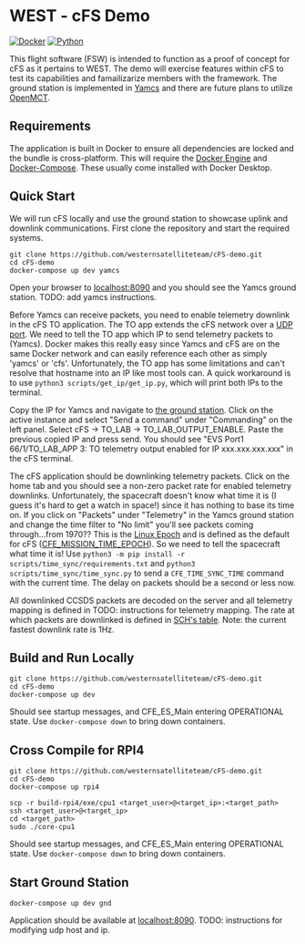 # WEST - cFS Demo 
[![Docker](https://img.shields.io/badge/Docker-v20.10.5-blue)](https://www.docker.com/)
[![Python](https://img.shields.io/badge/Python-3-brightgreen)](https://www.python.org/)

This flight software (FSW) is intended to function as a proof of concept for cFS as it pertains to WEST. The demo will exercise features within cFS to test its capabilities and famailizarize members with the framework. The ground station is implemented in [Yamcs](https://yamcs.org/) and there are future plans to utilize [OpenMCT](https://nasa.github.io/openmct/).

## Requirements

The application is built in Docker to ensure all dependencies are locked and the bundle is cross-platform. This will require the [Docker Engine](https://docs.docker.com/engine/install/) and [Docker-Compose](https://docs.docker.com/compose/install/). These usually come installed with Docker Desktop.

## Quick Start

We will run cFS locally and use the ground station to showcase uplink and downlink communications. First clone the repository and start the required systems.
```
git clone https://github.com/westernsatelliteteam/cFS-demo.git
cd cFS-demo
docker-compose up dev yamcs
```
Open your browser to [localhost:8090](http://localhost:8090) and you should see the Yamcs ground station. TODO: add yamcs instructions.

Before Yamcs can receive packets, you need to enable telemetry downlink in the cFS TO application. The TO app extends the cFS network over a [UDP port](https://searchnetworking.techtarget.com/definition/UDP-User-Datagram-Protocol). We need to tell the TO app which IP to send telemetry packets to (Yamcs). Docker makes this really easy since Yamcs and cFS are on the same Docker network and can easily reference each other as simply 'yamcs' or 'cfs'. Unfortunately, the TO app has some limitations and can't resolve that hostname into an IP like most tools can. A quick workaround is to use `python3 scripts/get_ip/get_ip.py`, which will print both IPs to the terminal.

Copy the IP for Yamcs and navigate to [the ground station](http://localhost:8090). Click on the active instance and select "Send a command" under "Commanding" on the left panel. Select cFS -> TO_LAB -> TO_LAB_OUTPUT_ENABLE. Paste the previous copied IP and press send. You should see "EVS Port1 66/1/TO_LAB_APP 3: TO telemetry output enabled for IP xxx.xxx.xxx.xxx" in the cFS terminal.

The cFS application should be downlinking telemetry packets. Click on the home tab and you should see a non-zero packet rate for enabled telemetry downlinks. Unfortunately, the spacecraft doesn't know what time it is (I guess it's hard to get a watch in space!) since it has nothing to base its time on. If you click on "Packets" under "Telemetry" in the Yamcs ground station and change the time filter to "No limit" you'll see packets coming through...from 1970?? This is the [Linux Epoch](https://en.wikipedia.org/wiki/Unix_time) and is defined as the default for cFS ([CFE_MISSION_TIME_EPOCH](sample_defs/sample_mission_cfg.h)). So we need to tell the spacecraft what time it is! Use `python3 -m pip install -r scripts/time_sync/requirements.txt` and `python3 scripts/time_sync/time_sync.py` to send a `CFE_TIME_SYNC_TIME` command with the current time. The delay on packets should be a second or less now.

All downlinked CCSDS packets are decoded on the server and all telemetry mapping is defined in TODO: instructions for telemetry mapping. The rate at which packets are downlinked is defined in [SCH's table](apps/sch_lab/fsw/tables/sch_lab_table.c). Note: the current fastest downlink rate is 1Hz.

## Build and Run Locally

```
git clone https://github.com/westernsatelliteteam/cFS-demo.git
cd cFS-demo
docker-compose up dev
```

Should see startup messages, and CFE_ES_Main entering OPERATIONAL state. Use `docker-compose down` to bring down containers.

## Cross Compile for RPI4

```
git clone https://github.com/westernsatelliteteam/cFS-demo.git
cd cFS-demo
docker-compose up rpi4

scp -r build-rpi4/exe/cpu1 <target_user>@<target_ip>:<target_path>
ssh <target_user>@<target_ip>
cd <target_path>
sudo ./core-cpu1
```

Should see startup messages, and CFE_ES_Main entering OPERATIONAL state. Use `docker-compose down` to bring down containers.

## Start Ground Station

```
docker-compose up dev gnd
```

Application should be available at [localhost:8090](http://localhost:8090). TODO: instructions for modifying udp host and ip.